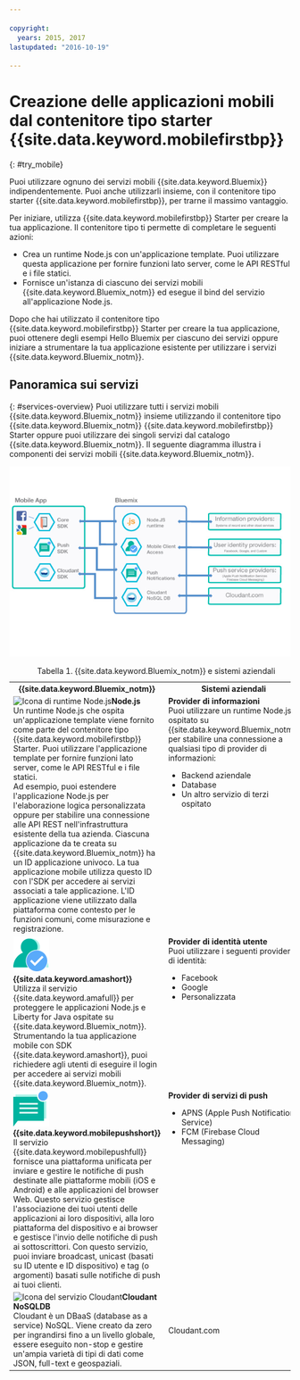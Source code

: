 ```yaml
---

copyright:
  years: 2015, 2017
lastupdated: "2016-10-19"

---
```


# Creazione delle applicazioni mobili dal contenitore tipo starter {{site.data.keyword.mobilefirstbp}}
{: #try_mobile}

Puoi utilizzare ognuno dei servizi mobili {{site.data.keyword.Bluemix}} indipendentemente. Puoi anche utilizzarli insieme, con il contenitore tipo starter {{site.data.keyword.mobilefirstbp}}, per trarne il massimo vantaggio.

Per iniziare, utilizza {{site.data.keyword.mobilefirstbp}} Starter per creare la tua applicazione. Il contenitore tipo ti permette di completare le seguenti azioni:

* Crea un runtime Node.js con un'applicazione template. Puoi utilizzare questa applicazione per fornire funzioni lato server, come le API RESTful e i file statici. <!-- You can read more about operating this application in the Developing Mobile Backend section.-->
* Fornisce un'istanza di ciascuno dei servizi mobili {{site.data.keyword.Bluemix_notm}} ed esegue il bind del servizio all'applicazione Node.js.

<!--
<img src="images/mf_boiler_icon.png" alt="Bluemix mobile services" width="500"> {{site.data.keyword.mobilefirstbp}} Starter boilerplate
-->

Dopo che hai utilizzato il contenitore tipo {{site.data.keyword.mobilefirstbp}} Starter per creare la tua applicazione, puoi ottenere degli esempi Hello Bluemix per ciascuno dei servizi oppure iniziare a strumentare la tua applicazione esistente per utilizzare i servizi {{site.data.keyword.Bluemix_notm}}.


## Panoramica sui servizi
{: #services-overview}
Puoi utilizzare tutti i servizi mobili {{site.data.keyword.Bluemix_notm}} insieme utilizzando il contenitore tipo {{site.data.keyword.Bluemix_notm}} {{site.data.keyword.mobilefirstbp}} Starter oppure puoi utilizzare dei singoli servizi dal catalogo {{site.data.keyword.Bluemix_notm}}. Il seguente diagramma illustra i componenti dei servizi mobili {{site.data.keyword.Bluemix_notm}}.

![Architettura dei servizi mobili {{site.data.keyword.Bluemix_notm}}](images/bms_architecture.jpg)

<table summary="Questa tabella descrive i servizi mobili {{site.data.keyword.Bluemix_notm}} ">
<caption>Tabella 1. {{site.data.keyword.Bluemix_notm}} e sistemi aziendali</caption>
<th>{{site.data.keyword.Bluemix_notm}}</th>
<th>Sistemi aziendali</th>
<tr>
<td> <img src="images/i_js_64.png" alt="Icona di runtime Node.js"><b>Node.js</b> <br/> Un runtime Node.js che ospita un'applicazione template viene fornito come parte del contenitore tipo {{site.data.keyword.mobilefirstbp}} Starter. Puoi utilizzare l'applicazione template per fornire funzioni lato server, come le API RESTful e i file statici. <br/>Ad esempio, puoi estendere l'applicazione Node.js per l'elaborazione logica personalizzata oppure per stabilire una connessione alle API REST nell'infrastruttura esistente della tua azienda. Ciascuna applicazione da te creata su {{site.data.keyword.Bluemix_notm}} ha un ID applicazione univoco. La tua applicazione mobile utilizza questo ID con l'SDK per accedere ai servizi associati a tale applicazione. L'ID applicazione viene utilizzato dalla piattaforma come contesto per le funzioni comuni, come misurazione e registrazione.
<!--You can read more about operating this application in the "Developing Mobile Backend" section.--></td>
<td valign="top"><b>Provider di informazioni</b> <br/>Puoi utilizzare un runtime Node.js ospitato su {{site.data.keyword.Bluemix_notm}} per stabilire una connessione a qualsiasi tipo di provider di informazioni:
<ul>
	<li>Backend aziendale</li>
	<li>Database </li>
	<li>Un altro servizio di terzi ospitato</li>
</ul>
</td>
</tr>
<tr>
<td><img src="images/authentication_icon.png" alt="{{site.data.keyword.amashort}} - icona di servizio"> <b>{{site.data.keyword.amashort}}</b><br/>Utilizza il servizio {{site.data.keyword.amafull}}  per proteggere le applicazioni Node.js e Liberty for Java ospitate su {{site.data.keyword.Bluemix_notm}}. Strumentando la tua applicazione mobile con SDK {{site.data.keyword.amashort}}, puoi richiedere agli utenti di eseguire il login per accedere ai servizi mobili {{site.data.keyword.Bluemix_notm}}. <!-- In addition to security capabilities, {{site.data.keyword.amashort}} also gathers analytics data, so that you can monitor your mobile application performance and collect client logs and usage statistics.--> </td>
<td valign="top"><b>Provider di identità utente</b> <br/>Puoi utilizzare i seguenti provider di identità: <ul><li>Facebook</li><li>Google</li><li> Personalizzata </li></ul></td>
</tr>
<tr>
<td><img src="images/push_icon.png" alt="{{site.data.keyword.mobilepushshort}} icona servizio "> <b>{{site.data.keyword.mobilepushshort}}</b><br/>Il servizio  {{site.data.keyword.mobilepushfull}} fornisce una piattaforma unificata per inviare e gestire le notifiche di push destinate alle piattaforme mobili (iOS e Android) e alle applicazioni del browser Web. Questo servizio gestisce l'associazione dei tuoi utenti delle applicazioni ai loro dispositivi, alla loro piattaforma del dispositivo e ai browser e gestisce l'invio delle notifiche di push ai sottoscrittori. Con questo servizio, puoi inviare broadcast, unicast (basati su ID utente e ID dispositivo) e tag (o argomenti) basati sulle notifiche di push ai tuoi clienti.</td>
<td valign="top"><b>Provider di servizi di push</b><ul><li>APNS (Apple Push Notifications Service)</li><li>FCM (Firebase Cloud Messaging)</li></ul></td>
</tr>
<tr>
<td><img src="images/cloudant64.png" alt="Icona del servizio Cloudant"><b>Cloudant NoSQLDB</b><br/> Cloudant è un DBaaS (database as a service) NoSQL. Viene creato da zero per ingrandirsi fino a un livello globale, essere eseguito non-stop e gestire un'ampia varietà di tipi di dati come JSON, full-text e geospaziali. </td>
<td>Cloudant.com</td>
</tr>
</table>

